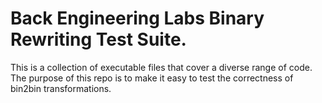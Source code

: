 # Back Engineering Labs Binary Rewriting Test Suite.

This is a collection of executable files that cover a diverse range of code. The purpose of this repo is to make it easy to test the correctness of bin2bin transformations. 
